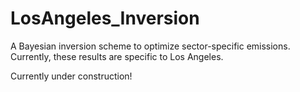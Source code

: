 # LosAngeles_Inversion
A Bayesian inversion scheme to optimize sector-specific emissions. Currently, these results are specific to Los Angeles.

Currently under construction!
